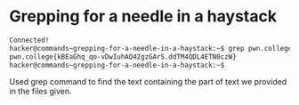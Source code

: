 # Grepping for a needle in a haystack

```bash
Connected!
hacker@commands~grepping-for-a-needle-in-a-haystack:~$ grep pwn.college /challenge/data.txt
pwn.college{kBEaGhq_qo-vDwIuhAQ42gzGArS.ddTM4QDL4ETN0czW}
hacker@commands~grepping-for-a-needle-in-a-haystack:~$ 

```
Used grep command to find the text containing the part of text we provided in the files given.
